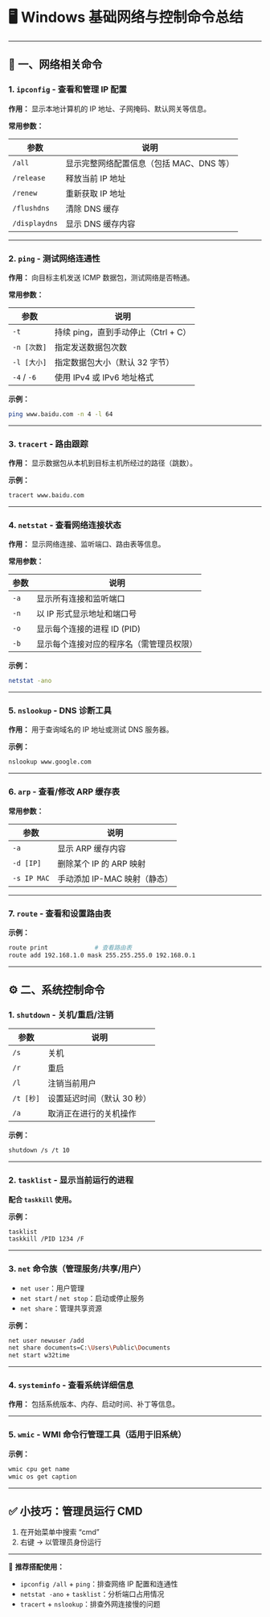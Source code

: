 # 🖥 Windows 基础网络与控制命令总结

---

## 📡 一、网络相关命令

### 1. `ipconfig` - 查看和管理 IP 配置

**作用：** 显示本地计算机的 IP 地址、子网掩码、默认网关等信息。

**常用参数：**

| 参数                | 说明                                  |
|---------------------|---------------------------------------|
| `/all`              | 显示完整网络配置信息（包括 MAC、DNS 等） |
| `/release`          | 释放当前 IP 地址                      |
| `/renew`            | 重新获取 IP 地址                      |
| `/flushdns`         | 清除 DNS 缓存                        |
| `/displaydns`       | 显示 DNS 缓存内容                    |

---

### 2. `ping` - 测试网络连通性

**作用：** 向目标主机发送 ICMP 数据包，测试网络是否畅通。

**常用参数：**

| 参数          | 说明                       |
| ----------- | ------------------------ |
| `-t`        | 持续 ping，直到手动停止（Ctrl + C） |
| `-n [次数]`   | 指定发送数据包次数                |
| `-l [大小]`   | 指定数据包大小（默认 32 字节）        |
| `-4` / `-6` | 使用 IPv4 或 IPv6 地址格式      |

**示例：**
```bash
ping www.baidu.com -n 4 -l 64
```

---

### 3. `tracert` - 路由跟踪

**作用：** 显示数据包从本机到目标主机所经过的路径（跳数）。

**示例：**
```bash
tracert www.baidu.com
```

---

### 4. `netstat` - 查看网络连接状态

**作用：** 显示网络连接、监听端口、路由表等信息。

**常用参数：**

| 参数      | 说明                         |
|-----------|------------------------------|
| `-a`      | 显示所有连接和监听端口       |
| `-n`      | 以 IP 形式显示地址和端口号   |
| `-o`      | 显示每个连接的进程 ID (PID)  |
| `-b`      | 显示每个连接对应的程序名（需管理员权限） |

**示例：**
```bash
netstat -ano
```

---

### 5. `nslookup` - DNS 诊断工具

**作用：** 用于查询域名的 IP 地址或测试 DNS 服务器。

**示例：**
```bash
nslookup www.google.com
```

---

### 6. `arp` - 查看/修改 ARP 缓存表

**常用参数：**

| 参数       | 说明                           |
|------------|--------------------------------|
| `-a`       | 显示 ARP 缓存内容              |
| `-d [IP]`  | 删除某个 IP 的 ARP 映射        |
| `-s IP MAC`| 手动添加 IP-MAC 映射（静态）  |

---

### 7. `route` - 查看和设置路由表

**示例：**
```bash
route print             # 查看路由表
route add 192.168.1.0 mask 255.255.255.0 192.168.0.1
```

---

## ⚙ 二、系统控制命令

### 1. `shutdown` - 关机/重启/注销

| 参数             | 说明                       |
|------------------|----------------------------|
| `/s`             | 关机                       |
| `/r`             | 重启                       |
| `/l`             | 注销当前用户               |
| `/t [秒]`        | 设置延迟时间（默认 30 秒） |
| `/a`             | 取消正在进行的关机操作     |

**示例：**
```bash
shutdown /s /t 10
```

---

### 2. `tasklist` - 显示当前运行的进程

**配合 `taskkill` 使用。**

**示例：**
```bash
tasklist
taskkill /PID 1234 /F
```

---

### 3. `net` 命令族（管理服务/共享/用户）

- `net user`：用户管理
- `net start` / `net stop`：启动或停止服务
- `net share`：管理共享资源

**示例：**
```bash
net user newuser /add
net share documents=C:\Users\Public\Documents
net start w32time
```

---

### 4. `systeminfo` - 查看系统详细信息

**作用：** 包括系统版本、内存、启动时间、补丁等信息。

---

### 5. `wmic` - WMI 命令行管理工具（适用于旧系统）

**示例：**
```bash
wmic cpu get name
wmic os get caption
```

---

## ✅ 小技巧：管理员运行 CMD

1. 在开始菜单中搜索 “cmd”
2. 右键 → 以管理员身份运行

---

📌 **推荐搭配使用：**
- `ipconfig /all` + `ping`：排查网络 IP 配置和连通性
- `netstat -ano` + `tasklist`：分析端口占用情况
- `tracert` + `nslookup`：排查外网连接慢的问题

